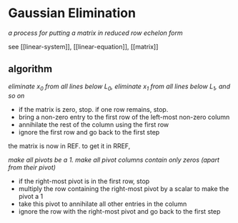 # Gaussian Elimination

_a process for putting a matrix in reduced row echelon form_

see [[linear-system]], [[linear-equation]], [[matrix]]

## algorithm

_eliminate $x_0$ from all lines below $L_0$, eliminate $x_1$ from all lines below $L_1$, and so on_

- if the matrix is zero, stop. if one row remains, stop.
- bring a non-zero entry to the first row of the left-most non-zero column
- annihilate the rest of the column using the first row
- ignore the first row and go back to the first step

the matrix is now in REF. to get it in RREF,

_make all pivots be a $1$. make all pivot columns contain only zeros (apart from their pivot)_

- if the right-most pivot is in the first row, stop
- multiply the row containing the right-most pivot by a scalar to make the pivot a $1$
- take this pivot to annihilate all other entries in the column
- ignore the row with the right-most pivot and go back to the first step
